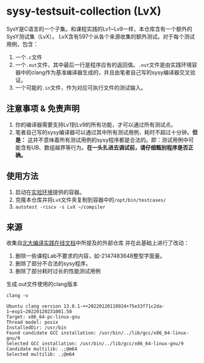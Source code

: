 # sysy-testsuit-collection (LvX)
SysY是C语言的一个子集。和课程实践的Lv1~Lv9一样，本仓库含有一个额外的SysY测试集（LvX）。 LvX含有597个从各个来源收集的额外测试。对于每个测试用例，包含：
1. 一个`.c`文件
2. 一个`.out`文件，其中最后一行是程序应有的返回值。`.out`文件是由实践环境容器中的clang作为基准编译器生成的，并且由笔者自己写的sysy编译器交叉验证。
3. 一个可能的`.in`文件，作为对应可执行文件的测试输入。

## 注意事项 & 免责声明
1. 你的编译器需要支持Lv1到Lv9的所有功能，才可以通过所有测试点。
2. 笔者自己写的sysy编译器可以通过其中所有测试用例，耗时不超过十分钟。**但是：**
这并不意味着所有测试用例的sysy程序都是合法的。即：测试用例中可能含有UB、数组越界等行为。**在一头扎进去调试前，请仔细甄别程序是否正确。**

## 使用方法
1. 启动在[实验环境](https://pku-minic.github.io/online-doc/#/misc-app-ref/environment)提供的容器。
2. 克隆本仓库并将`LvX`文件夹复制到容器中的`/opt/bin/testcases/`
3. `autotest -riscv -s LvX ~/compiler`

## 来源
收集自[北大编译实践在线文档](https://pku-minic.github.io/online-doc/#/misc-app-ref/environment?)中所提及的外部仓库
并在此基础上进行了改动：
1. 删除一些课程Lab不要求的内容，如-2147483648整型字面量。
2. 删除了部分不合法的sysy程序。
3. 删除了部分耗时过长的性能测试用例


生成.out文件使用的clang版本
```
clang -v

Ubuntu clang version 13.0.1-++20220120110924+75e33f71c2da-1~exp1~20220120231001.58
Target: x86_64-pc-linux-gnu
Thread model: posix
InstalledDir: /usr/bin
Found candidate GCC installation: /usr/bin/../lib/gcc/x86_64-linux-gnu/9
Selected GCC installation: /usr/bin/../lib/gcc/x86_64-linux-gnu/9
Candidate multilib: .;@m64
Selected multilib: .;@m64
```



